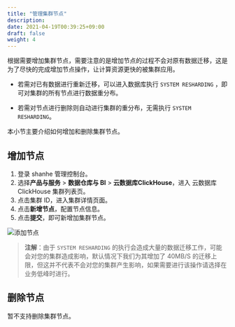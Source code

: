 ```yaml
---
title: "管理集群节点"
description: 
date: 2021-04-19T00:39:25+09:00
draft: false
weight: 4
---
```



根据需要增加集群节点，需要注意的是增加节点的过程不会对原有数据迁移，这是为了尽快的完成增加节点操作，让计算资源更快的被集群应用。

- 若需对已有数据进行重新迁移，可以进入数据库执行 `SYSTEM RESHARDING` ，即可对集群的所有节点进行数据重分布。
  
- 若需对节点进行删除则自动进行集群的重分布，无需执行 `SYSTEM RESHARDING`。

本小节主要介绍如何增加和删除集群节点。

## 增加节点

1. 登录 shanhe 管理控制台。
2. 选择**产品与服务** > **数据仓库与 BI** > **云数据库ClickHouse**，进入 云数据库ClickHouse 集群列表页。
3. 点击集群 ID，进入集群详情页面。
4. 点击**新增节点**，配置节点信息。
5. 点击**提交**，即可新增加集群节点。

  ![添加节点](../_images/add_nodes.png)

> **注解**：由于 `SYSTEM RESHARDING` 的执行会造成大量的数据迁移工作，可能会对您的集群造成影响，默认情况下我们为其增加了 40MB/S 的迁移上限，但这并不代表不会对您的集群产生影响，如果需要进行该操作请选择在业务低峰时进行。

## 删除节点

暂不支持删除集群节点。
